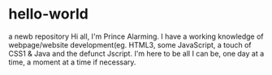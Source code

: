 # hello-world
a newb repository
 Hi all, I'm Prince Alarming. I have a working knowledge of webpage/website development(eg. HTML3, some JavaScript, a touch of CSS1 & Java and the defunct Jscript. I'm here to be all I can be, one day at a time, a moment at a time if necessary.
